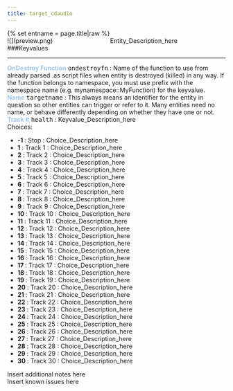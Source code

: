 ```yaml
---
title: target_cdaudio
---
```

<div>{% set entname = page.title|raw %}</div>
<div class="container previewimg">
<div class="columns">
<div class="imagepadding column col-auto" markdown="1">![](preview.png)</div>
<div class="column">Entity_Description_here</div>
</div>
</div>
###Keyvalues
<hr>
<div class="entityentry" markdown="1">
<span style="color:#9fc5e8;"><b>OnDestroy Function</b></span> <kbd  class="tooltip" data-tooltip="string">ondestroyfn</kbd> :
Name of the function to use from already parsed .as script files when entity is destroyed (killed) in any way. If the function belongs to namespace, you must use prefix with the namespace name (e.g. mynamespace::MyFunction) for the keyvalue.
</div>
<div class="entityentry" markdown="1">
<span style="color:#9fc5e8;"><b>Name</b></span> <kbd  class="tooltip" data-tooltip="target_source">targetname</kbd> :
This always means an identifier for the entity in question so other entities can trigger or refer to it. Many entities need no name, or behave differently depending on whether they have one or not.
</div>
<div class="entityentry" markdown="1">
<span style="color:#9fc5e8;"><b>Track #</b></span> <kbd  class="tooltip" data-tooltip="choices">health</kbd> :
Keyvalue_Description_here
<div class="accordion">
<input type="checkbox" id="accordion-1" name="accordion-checkbox" hidden>
<label class="accordion-header" for="accordion-1">
<i class="icon icon-arrow-right mr-1"></i>
Choices:
</label>
<div class="accordion-body">
<ul>
<li><b>-1 </b> : Stop : Choice_Description_here</li>
<li><b>1 </b> : Track 1 : Choice_Description_here</li>
<li><b>2 </b> : Track 2 : Choice_Description_here</li>
<li><b>3 </b> : Track 3 : Choice_Description_here</li>
<li><b>4 </b> : Track 4 : Choice_Description_here</li>
<li><b>5 </b> : Track 5 : Choice_Description_here</li>
<li><b>6 </b> : Track 6 : Choice_Description_here</li>
<li><b>7 </b> : Track 7 : Choice_Description_here</li>
<li><b>8 </b> : Track 8 : Choice_Description_here</li>
<li><b>9 </b> : Track 9 : Choice_Description_here</li>
<li><b>10 </b> : Track 10 : Choice_Description_here</li>
<li><b>11 </b> : Track 11 : Choice_Description_here</li>
<li><b>12 </b> : Track 12 : Choice_Description_here</li>
<li><b>13 </b> : Track 13 : Choice_Description_here</li>
<li><b>14 </b> : Track 14 : Choice_Description_here</li>
<li><b>15 </b> : Track 15 : Choice_Description_here</li>
<li><b>16 </b> : Track 16 : Choice_Description_here</li>
<li><b>17 </b> : Track 17 : Choice_Description_here</li>
<li><b>18 </b> : Track 18 : Choice_Description_here</li>
<li><b>19 </b> : Track 19 : Choice_Description_here</li>
<li><b>20 </b> : Track 20 : Choice_Description_here</li>
<li><b>21 </b> : Track 21 : Choice_Description_here</li>
<li><b>22 </b> : Track 22 : Choice_Description_here</li>
<li><b>23 </b> : Track 23 : Choice_Description_here</li>
<li><b>24 </b> : Track 24 : Choice_Description_here</li>
<li><b>25 </b> : Track 25 : Choice_Description_here</li>
<li><b>26 </b> : Track 26 : Choice_Description_here</li>
<li><b>27 </b> : Track 27 : Choice_Description_here</li>
<li><b>28 </b> : Track 28 : Choice_Description_here</li>
<li><b>29 </b> : Track 29 : Choice_Description_here</li>
<li><b>30 </b> : Track 30 : Choice_Description_here</li>
</ul>
</div>
</div>
</div>
<div class="notices blue">Insert additional notes here</div>
<div class="notices red">Insert known issues here</div>

